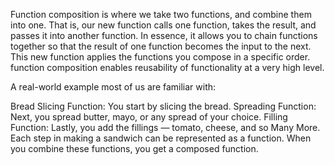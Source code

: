 Function composition is where we take two functions, and combine them into one.
That is, our new function calls one function, takes the result, and passes it into another function.
In essence, it allows you to chain functions together so that the result of one function becomes the input to the next.
This new function applies the functions you compose in a specific order. 
function composition enables reusability of functionality at a very high level.

A real-world example most of us are familiar with:

Bread Slicing Function: You start by slicing the bread.
Spreading Function: Next, you spread butter, mayo, or any spread of your choice.
Filling Function: Lastly, you add the fillings —  tomato, cheese, and so Many More.
Each step in making a sandwich can be represented as a function. When you combine these functions, you get a composed function.




